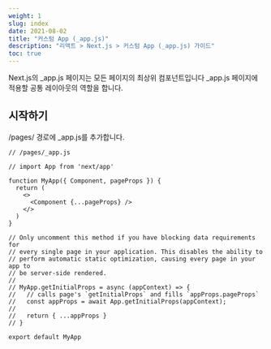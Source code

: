 ```yaml
---
weight: 1
slug: index
date: 2021-08-02
title: "커스텀 App (_app.js)"
description: "리액트 > Next.js > 커스텀 App (_app.js) 가이드"
toc: true
---
```


Next.js의 _app.js 페이지는 모든 페이지의 최상위 컴포넌트입니다
_app.js 페이지에 적용할 공통 레이아웃의 역할을 합니다.

## 시작하기

/pages/ 경로에 _app.js를 추가합니다.

```
// /pages/_app.js

// import App from 'next/app'

function MyApp({ Component, pageProps }) {
  return (
    <>
      <Component {...pageProps} />
    </>
  )
}

// Only uncomment this method if you have blocking data requirements for
// every single page in your application. This disables the ability to
// perform automatic static optimization, causing every page in your app to
// be server-side rendered.
//
// MyApp.getInitialProps = async (appContext) => {
//   // calls page's `getInitialProps` and fills `appProps.pageProps`
//   const appProps = await App.getInitialProps(appContext);
//
//   return { ...appProps }
// }

export default MyApp
```